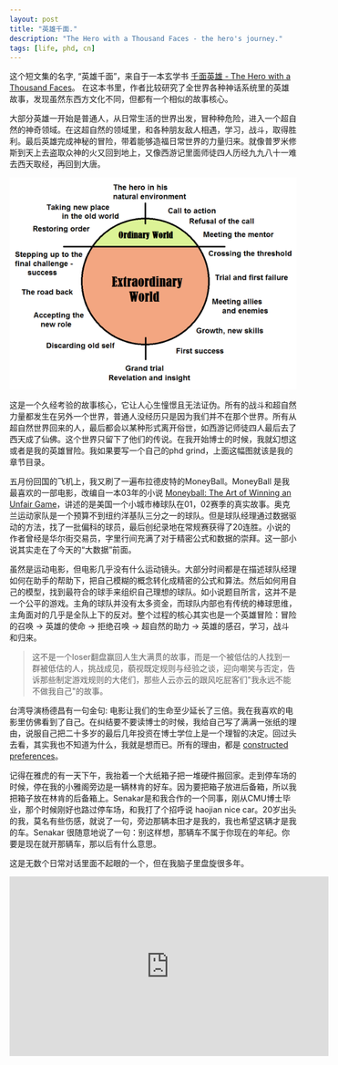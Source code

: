 ```yaml
---
layout: post
title: "英雄千面."
description: "The Hero with a Thousand Faces - the hero's journey."
tags: [life, phd, cn]
---
```


这个短文集的名字, “英雄千面”，来自于一本玄学书 [千面英雄 - The Hero with a Thousand Faces](https://www.amazon.com/Thousand-Faces-Collected-Joseph-Campbell/dp/1577315936/)。 在这本书里，作者比较研究了全世界各种神话系统里的英雄故事，发现虽然东西方文化不同，但都有一个相似的故事核心。

大部分英雄一开始是普通人，从日常生活的世界出发，冒种种危险，进入一个超自然的神奇领域。在这超自然的领域里，和各种朋友敌人相遇，学习，战斗，取得胜利。最后英雄完成神秘的冒险，带着能够造福日常世界的力量归来。就像普罗米修斯到天上去盗取众神的火又回到地上，又像西游记里面师徒四人历经九九八十一难去西天取经，再回到大唐。

<img src="/resources/the_hero_journey.png" alt="hero journey"/> 

这是一个久经考验的故事核心，它让人心生憧憬且无法证伪。所有的战斗和超自然力量都发生在另外一个世界，普通人没经历只是因为我们并不在那个世界。所有从超自然世界回来的人，最后都会以某种形式离开俗世，如西游记师徒四人最后去了西天成了仙佛。这个世界只留下了他们的传说。在我开始博士的时候，我就幻想这或者是我的英雄冒险。我如果要写一个自己的phd grind，上面这幅图就该是我的章节目录。

五月份回国的飞机上，我又刷了一遍布拉德皮特的MoneyBall。MoneyBall 是我最喜欢的一部电影，改编自一本03年的小说 [Moneyball: The Art of Winning an Unfair Game](https://www.amazon.com/Moneyball-Art-Winning-Unfair-Game/dp/0393324818)，讲述的是美国一个小城市棒球队在01，02赛季的真实故事。奥克兰运动家队是一个预算不到纽约洋基队三分之一的球队。但是球队经理通过数据驱动的方法，找了一批偏科的球员，最后创纪录地在常规赛获得了20连胜。小说的作者曾经是华尔街交易员，字里行间充满了对于精密公式和数据的崇拜。这一部小说其实走在了今天的“大数据”前面。

虽然是运动电影，但电影几乎没有什么运动镜头。大部分时间都是在描述球队经理如何在助手的帮助下，把自己模糊的概念转化成精密的公式和算法。然后如何用自己的模型，找到最符合的球手来组织自己理想的球队。如小说题目所言，这并不是一个公平的游戏。主角的球队并没有太多资金，而球队内部也有传统的棒球思维，主角面对的几乎是全队上下的反对。整个过程的核心其实也是一个英雄冒险：冒险的召唤 -> 英雄的使命 -> 拒绝召唤 ->
超自然的助力 -> 英雄的感召，学习，战斗和归来。

> 这不是一个loser翻盘赢回人生大满贯的故事，而是一个被低估的人找到一群被低估的人，挑战成见，藐视既定规则与经验之谈，迎向嘲笑与否定，告诉那些制定游戏规则的大佬们，那些人云亦云的跟风吃屁客们"我永远不能不做我自己"的故事。

台湾导演杨德昌有一句金句: 电影让我们的生命至少延长了三倍。我在我喜欢的电影里仿佛看到了自己。在纠结要不要读博士的时候，我给自己写了满满一张纸的理由，说服自己把二十多岁的最后几年投资在博士学位上是一个理智的决定。回过头去看，其实我也不知道为什么，我就是想而已。所有的理由，都是 [constructed preferences](https://link.springer.com/content/pdf/10.1023/A:1007843931054.pdf)。

记得在雅虎的有一天下午，我抬着一个大纸箱子把一堆硬件搬回家。走到停车场的时候，停在我的小雅阁旁边是一辆林肯的好车。因为要把箱子放进后备箱，所以我把箱子放在林肯的后备箱上。Senakar是和我合作的一个同事，刚从CMU博士毕业，那个时候刚好也路过停车场，和我打了个招呼说 haojian nice car。20岁出头的我，莫名有些伤感，就说了一句，旁边那辆本田才是我的，我也希望这辆才是我的车。Senakar 很随意地说了一句：别这样想，那辆车不属于你现在的年纪。你要是现在就开那辆车，那以后有什么意思。

这是无数个日常对话里面不起眼的一个，但在我脑子里盘旋很多年。


<iframe width="560" height="315" src="https://www.youtube.com/embed/MfUbixnAnVQ" frameborder="0" allow="autoplay; encrypted-media" allowfullscreen></iframe>
 
